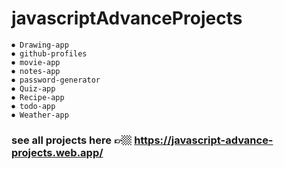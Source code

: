 # javascriptAdvanceProjects

    ⏺ Drawing-app
    ⏺ github-profiles
    ⏺ movie-app
    ⏺ notes-app
    ⏺ password-generator
    ⏺ Quiz-app
    ⏺ Recipe-app
    ⏺ todo-app
    ⏺ Weather-app
    
### see all projects here 👉🏼 https://javascript-advance-projects.web.app/
